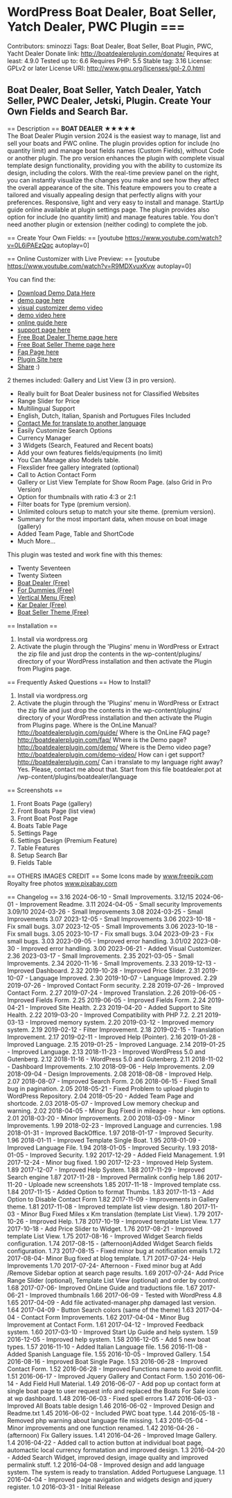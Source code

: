 # WordPress Boat Dealer, Boat Seller, Yatch Dealer, PWC Plugin ===
Contributors: sminozzi
Tags: Boat Dealer, Boat Seller, Boat Plugin, PWC, Yacht Dealer
Donate link: http://boatdealerplugin.com/donate/
Requires at least: 4.9.0
Tested up to: 6.6
Requires PHP: 5.5
Stable tag: 3.16
License: GPLv2 or later
License URI: http://www.gnu.org/licenses/gpl-2.0.html


## Boat Dealer, Boat Seller, Yatch Dealer, Yatch Seller, PWC Dealer, Jetski, Plugin. Create Your Own Fields and Search Bar. ##

== Description ==
**BOAT DEALER**
★★★★★<br>
The Boat Dealer Plugin version 2024 is the easiest way to manage, list and sell your boats and PWC online.
The plugin provides option for include (no quantity limit) and manage boat fields names (Custom Fields), without Code or another plugin.
The pro version enhances the plugin with complete visual template design functionality, providing you with the ability to customize its design, including the colors. 
With the real-time preview panel on the right, you can instantly visualize the changes you make and see how they affect the overall appearance of the site. 
This feature empowers you to create a tailored and visually appealing design that perfectly aligns with your preferences.
Responsive, light and very easy to install and manage. StartUp guide online available at plugin settings page.
The plugin provides also option for include (no quantity limit) and manage features table.
You don't need another plugin or extension (neither coding) to complete the job.




== Create Your Own Fields: ==
[youtube https://www.youtube.com/watch?v=0L6iPAEzQqc autoplay=0]

== Online Customizer with Live Preview: ==
[youtube https://www.youtube.com/watch?v=R9MDXvuxKvw autoplay=0]



You can find the:

<ul>
<li><a href="http://boatdealerplugin.com/demo-data/download-demo.php" target="_self">Download Demo Data Here</a></li>
<li><a href="http://boatdealerplugin.com/demo/" target="_self">demo page here</a></li>
<li><a href="https://cardealerplugin.com/movies/customizer.mp4" target="_self">visual customizer demo video</a></li>
<li><a href="http://boatdealerplugin.com/demo-video/" target="_self">demo video here</a></li>
<li><a href="http://boatdealerplugin.com/help/" target="_self">online guide here</a></li>
<li><a href="http://billminozzi.com/dove/" target="_self">support page here</a></li>
<li><a href="http://boatdealertheme.com" target="_self">Free Boat Dealer Theme page here</a></li>
<li><a href="http://boatsellertheme.com" target="_self">Free Boat Seller Theme page here</a></li>
<li><a href="http://boatdealerplugin.com/faq/" target="_self">Faq Page here</a></li>
<li><a href="http://boatdealerplugin.com" target="_self">Plugin Site here</a></li>
<li><a href="http://boatdealerplugin.com/share/">Share</a> :)</li>
</ul>


2 themes included: Gallery and List View (3 in pro version).
 
<ul>
<li>Really built for Boat Dealer business not for Classified Websites</li>
<li>Range Slider for Price</li>
<li>Multilingual Support</li>
<li>English, Dutch, Italian, Spanish and Portugues Files Included</li>
<li><a href="http://billminozzi.com/dove/" target="_self">Contact Me for translate to another language</a></li>
<li>Easily Customize Search Options</li>
<li>Currency Manager</li>
<li>3 Widgets (Search, Featured and Recent boats)</li>
<li>Add your own features fields/equipments (no limit)</li>
<li>You Can Manage also Models table.</li>
<li>Flexslider free gallery integrated (optional)</li>
<li>Call to Action Contact Form</li>
<li>Gallery or List View Template for Show Room Page. (also Grid in Pro Version)</li>
<li>Option for thumbnails with ratio 4:3 or 2:1</li>
<li>Filter boats for Type (premium version).</li>
<li>Unlimited colours setup to match your site theme. (premium version).</li>
<li>Summary for the most important data, when mouse on boat image (gallery)</li>
<li>Added Team Page, Table and ShortCode</li>
<li>Much More...</li>
</ul>


This plugin was tested and work fine with this themes:
<ul>
<li> Twenty Seventeen </li>
<li> Twenty Sixteen</li>
<li> <a href="http://boatdealerthemes.com">Boat Dealer (Free)</a></li>
<li> <a href="http://themefordummies.com">For Dummies (Free) </a></li>
<li> <a href="http://verticalmenu.eu">Vertical Menu (Free)</a></li>
<li> <a href="http://kardealertheme.com">Kar Dealer (Free)</a></li>
<li> <a href="http://boatsellertheme.com">Boat Seller Theme (Free)</a></li>



</ul>

== Installation ==
1) Install via wordpress.org
2) Activate the plugin through the \'Plugins\' menu in WordPress
or
Extract the zip file and just drop the contents in the wp-content/plugins/ directory of your WordPress installation and then activate the Plugin from Plugins page.


== Frequently Asked Questions ==
How to Install?
1) Install via wordpress.org
2) Activate the plugin through the \'Plugins\' menu in WordPress
or
Extract the zip file and just drop the contents in the wp-content/plugins/ directory of your WordPress installation and then activate the Plugin from Plugins page.
Where is the OnLine Manual?
http://boatdealerplugin.com/guide/
Where is the OnLine FAQ page?
http://boatdealerplugin.com/faq/
Where is the Demo page?
http://boatdealerplugin.com/demo/
Where is the Demo video page?
http://boatdealerplugin.com/demo-video/
How can i get support?
http://boatdealerplugin.com/
Can i translate to my language right away?
Yes. Please, contact me about that.
Start from this file boatdealer.pot at /wp-content/plugins/boatdealer/language


== Screenshots ==
1. Front Boats Page (gallery)
2. Front Boats Page (list view)   
3. Front Boat Post Page  
4. Boats Table Page
5. Settings Page
6. Settings Design (Premium Feature)
7. Table Features
8. Setup Search Bar
9. Fields Table




== OTHERS IMAGES CREDIT ==
Some Icons made by www.freepik.com
Royalty free photos www.pixabay.com

== Changelog ==
3.16 2024-06-10 - Small Improvements.
3.12/15 2024-06-01 - Improvement Readme.
3.11 2024-04-05 - Small security Improvements
3.09/10 2024-03-26 - Small Improvements
3.08 2024-03-25 - Small Improvements
3.07 2023-12-05 - Small Improvements
3.06 2023-10-18 - Fix small bugs.
3.07 2023-12-05 - Small Improvements
3.06 2023-10-18 - Fix small bugs.
3.05 2023-10-17 - Fix small bugs.
3.04 2023-09-23 - Fix small bugs.
3.03 2023-09-05 - Improved error handling.
3.01/02 2023-08-30 - Improved error handling.
3.00 2023-06-21 - Added Visual Customizer.
2.36 2023-03-17 - Small Improvements.
2.35 2021-03-05 - Small Improvements.
2.34 2020-11-16 - Small Improvements.
2.33 2019-12-13 - Improved Dashboard.
2.32 2019-10-28 - Improved Price Slider.
2.31 2019-10-07 - Language Improved.
2.30 2019-10-07 - Language Improved.
2.29 2019-07-26 - Improved Contact Form security.
2.28 2019-07-26 - Improved Contact Form.
2.27 2019-07-24 - Improved Translation.
2.26 2019-06-05 - Improved Fields Form.
2.25 2019-06-05 - Improved Fields Form.
2.24 2019-04-21 - Improved Site Health.
2.23 2019-04-20 - Added Support to Site Health.
2.22 2019-03-20 - Improved Compatibility with PHP 7.2.
2.21 2019-03-13 - Improved memory system.
2.20 2019-03-12 - Improved memory system.
2.19 2019-02-12 - Filter Improvement.
2.18 2019-02-15 - Translation Improvement.
2.17 2019-02-11 - Improved Help (Pointer).
2.16 2019-01-28 - Improved Language.
2.15 2019-01-25 - Improved Language.
2.14 2019-01-25 - Improved Language.
2.13 2018-11-23 - Improved WordPress 5.0 and Gutenberg.
2.12 2018-11-16 - WordPress 5.0 and Gutenberg.
2.11 2018-11-02 - Dashboard Improvements.
2.10 2018-09-06 - Help Improvements.
2.09 2018-09-04 - Design Improvements.
2.08 2018-08-08 - Improved Help.
2.07 2018-08-07 - Improved Search Form.
2.06 2018-06-15 - Fixed Small bug in pagination.
2.05 2018-05-21 - Fixed Problem to upload plugin to WordPress Repository.
2.04 2018-05-20 - Added Team Page and shortcode.
2.03 2018-05-07 - Improved Low memory checkup and warning.
2.02 2018-04-05 - Minor Bug Fixed in mileage - hour - km options.
2.01 2018-03-20 - Minor Improvements.
2.00 2018-03-09 - Minor Improvements.
1.99 2018-02-23 - Improved Language and currencies.
1.98 2018-01-31 - Improved BackOffice.
1.97 2018-01-17 - Improved Security.
1.96 2018-01-11 - Improved Template Single Boat.
1.95 2018-01-09 - Improved Language File.
1.94 2018-01-05 - Improved Security.
1.93 2018-01-05 - Improved Security.
1.92 2017-12-29 - Added Field Management.
1.91 2017-12-24 - Minor bug fixed.
1.90 2017-12-23 - Improved Help System.
1.89 2017-12-07 - Improved Help System.
1.88 2017-11-29 - Improved Search engine
1.87 2017-11-28 - Improved Permalink config help
1.86 2017-11-20 - Uploade new screenshots
1.85 2017-11-18 - Improved template css.
1.84 2017-11-15 - Added Option to format Thumbs.
1.83 2017-11-13 - Add Option to Disable Contact Form
1.82 2017-11-09 - Improvements in Gallery theme.
1.81 2017-11-08 - Improved template list view design.
1.80 2017-11-03 - Minor Bug Fixed Miles x Km translation (template List View).
1.79 2017-10-26 - Improved Help.
1.78 2017-10-19 - Improved template List View.
1.77 2017-10-18 - Add Price Slider to Widget.
1.76 2017-08-21 - Improved template List View.
1.75 2017-08-16 - Improved Widget Search fields configuration.
1.74 2017-08-15 - (afternoon)Added Widget Search fields configuration.
1.73 2017-08-15 - Fixed minor bug at notification emails
1.72 2017-08-04-  Minor Bug fixed at blog template.
1.71 2017-07-24-  Help Improvements
1.70 2017-07-24-  Afternoon - Fixed minor bug at Add /Remove Sidebar option at search page results.
1.69 2017-07-24-  Add Price Range Slider (optional), Template List View (optional) and order by control.
1.68 2017-07-06-  Improved OnLine Guide and traductions file.
1.67 2017-06-21 - Improved thumbnails
1.66 2017-06-09 - Tested with WordPress 4.8
1.65 2017-04-09 - Add file activated-manager.php damaged last version.
1.64 2017-04-09 - Button Search colors (same of the theme)
1.63 2017-04-04 - Contact Form Improvements.
1.62 2017-04-04 - Minor Bug Improvement at Contact Form.
1.61 2017-04-12 - Improved Feedback system.
1.60 2017-03-10 - Improved Start Up Guide and help system.
1.59 2016-12-05 - Improved help system.
1.58 2016-12-05 - Add 5 new boat types.
1.57 2016-11-10 - Added Italian Language file.
1.56 2016-11-08 - Added Spanish Language file.
1.55 2016-10-05 - Improved Gallery.
1.54 2016-08-16 - Improved Boat Single Page.
1.53 2016-06-28 - Improved Contact Form.
1.52 2016-06-28 - Improved Functions name to avoid conflit.
1.51 2016-06-17 - Improved Jquery Gallery and Contact Form.
1.50 2016-06-14 - Add Field Hull Material.
1.49 2016-06-07 - Add pop up contact form at single boat page to user request info and replaced the Boats For Sale icon at wp dashboard.
1.48 2016-06-03 - Fixed spell errors
1.47 2016-06-03 - Improved All Boats table design
1.46 2016-06-02 - Improved Design and Readme.txt
1.45 2016-06-02 - Included PWC boat type.
1.44 2016-05-18 - Removed php warning about language file missing.
1.43 2016-05-04 - Minor improvements and one function renamed.
1.42 2016-04-26 - (afternoon) Fix Gallery issues.
1.41 2016-04-26 - Improved Image Gallery.
1.4 2016-04-22 -  Added call to action button at individual boat page, automactic local currency formatation and improved design.
1.3 2016-04-20 -  Added Search Widget, improved design, image quality and improved permalink stuff.
1.2 2016-04-08 -  Improved design and add language system. The system is ready to translation. Added Portuguese Language.
1.1 2016-04-04 -  Improved page navigation and widgets design and jquery register.
1.0 2016-03-31 -  Initial Release
